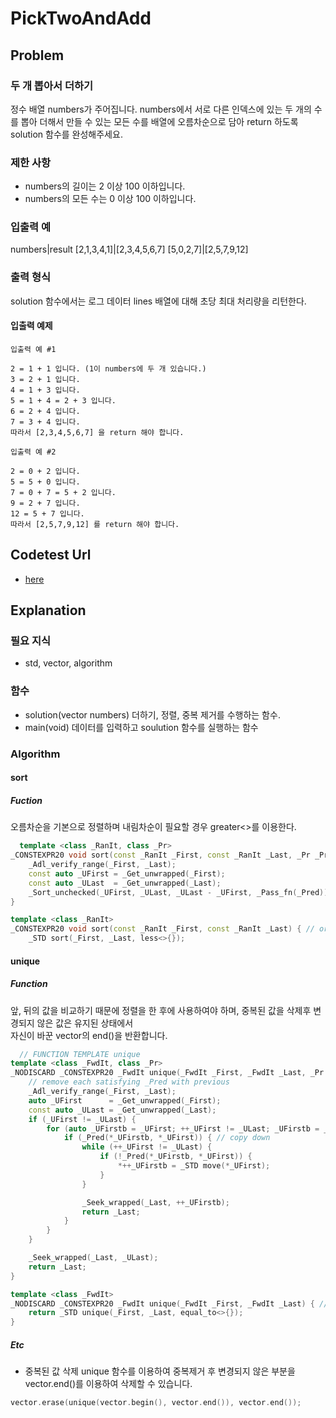 # PickTwoAndAdd
## Problem
### 두 개 뽑아서 더하기
정수 배열 numbers가 주어집니다. numbers에서 서로 다른 인덱스에 있는 두 개의 수를 뽑아 더해서 만들 수 있는 모든 수를 배열에 오름차순으로 담아 return 하도록 solution 함수를 완성해주세요.
### 제한 사항
  - numbers의 길이는 2 이상 100 이하입니다.
  - numbers의 모든 수는 0 이상 100 이하입니다.
### 입출력 예
numbers|result
[2,1,3,4,1]|[2,3,4,5,6,7]
[5,0,2,7]|[2,5,7,9,12]
### 출력 형식
solution 함수에서는 로그 데이터 lines 배열에 대해 초당 최대 처리량을 리턴한다.
#### 입출력 예제
```
입출력 예 #1

2 = 1 + 1 입니다. (1이 numbers에 두 개 있습니다.)
3 = 2 + 1 입니다.
4 = 1 + 3 입니다.
5 = 1 + 4 = 2 + 3 입니다.
6 = 2 + 4 입니다.
7 = 3 + 4 입니다.
따라서 [2,3,4,5,6,7] 을 return 해야 합니다.
```
```
입출력 예 #2

2 = 0 + 2 입니다.
5 = 5 + 0 입니다.
7 = 0 + 7 = 5 + 2 입니다.
9 = 2 + 7 입니다.
12 = 5 + 7 입니다.
따라서 [2,5,7,9,12] 를 return 해야 합니다.
```

## Codetest Url
  - [here](<https://programmers.co.kr/learn/courses/30/lessons/68644>)
  
## Explanation
### 필요 지식
 - std, vector, algorithm
### 함수  
  - solution(vector<int> numbers)
    더하기, 정렬, 중복 제거를 수행하는 함수.
  - main(void)
    데이터를 입력하고 soulution 함수를 실행하는 함수     
### Algorithm
#### sort
##### Fuction
  오름차순을 기본으로 정렬하며 내림차순이 필요할 경우 greater<<T>>를 이용한다. 
```C++
  template <class _RanIt, class _Pr>
_CONSTEXPR20 void sort(const _RanIt _First, const _RanIt _Last, _Pr _Pred) { // order [_First, _Last)
    _Adl_verify_range(_First, _Last);
    const auto _UFirst = _Get_unwrapped(_First);
    const auto _ULast  = _Get_unwrapped(_Last);
    _Sort_unchecked(_UFirst, _ULast, _ULast - _UFirst, _Pass_fn(_Pred));
}

template <class _RanIt>
_CONSTEXPR20 void sort(const _RanIt _First, const _RanIt _Last) { // order [_First, _Last)
    _STD sort(_First, _Last, less<>{});
```
#### unique
##### Function
  앞, 뒤의 값을 비교하기 때문에 정렬을 한 후에 사용하여야 하며, 중복된 값을 삭제후 변경되지 않은 값은 유지된 상태에서   
  자신이 바꾼 vector의 end()을 반환합니다.
```C++
  // FUNCTION TEMPLATE unique
template <class _FwdIt, class _Pr>
_NODISCARD _CONSTEXPR20 _FwdIt unique(_FwdIt _First, _FwdIt _Last, _Pr _Pred) {
    // remove each satisfying _Pred with previous
    _Adl_verify_range(_First, _Last);
    auto _UFirst      = _Get_unwrapped(_First);
    const auto _ULast = _Get_unwrapped(_Last);
    if (_UFirst != _ULast) {
        for (auto _UFirstb = _UFirst; ++_UFirst != _ULast; _UFirstb = _UFirst) {
            if (_Pred(*_UFirstb, *_UFirst)) { // copy down
                while (++_UFirst != _ULast) {
                    if (!_Pred(*_UFirstb, *_UFirst)) {
                        *++_UFirstb = _STD move(*_UFirst);
                    }
                }

                _Seek_wrapped(_Last, ++_UFirstb);
                return _Last;
            }
        }
    }

    _Seek_wrapped(_Last, _ULast);
    return _Last;
}

template <class _FwdIt>
_NODISCARD _CONSTEXPR20 _FwdIt unique(_FwdIt _First, _FwdIt _Last) { // remove each matching previous
    return _STD unique(_First, _Last, equal_to<>{});
}
```
##### Etc
  - 중복된 값 삭제
  unique 함수를 이용하여 중복제거 후 변경되지 않은 부분을 vector.end()를 이용하여 삭제할 수 있습니다.
  ```C++
  vector.erase(unique(vector.begin(), vector.end()), vector.end());
  ```

  

